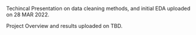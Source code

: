 Techincal Presentation on data cleaning methods, and initial EDA uploaded on 28 MAR 2022.

Project Overview and results uploaded on TBD.
